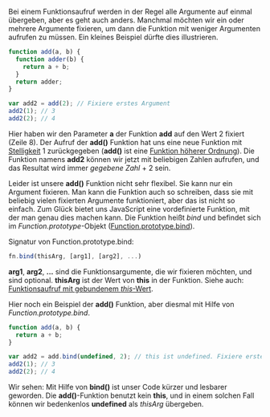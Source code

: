 Bei einem Funktionsaufruf werden in der Regel alle Argumente auf einmal übergeben, aber es geht auch anders. Manchmal möchten wir ein oder mehrere Argumente fixieren, um dann die Funktion mit weniger Argumenten aufrufen zu müssen. Ein kleines Beispiel dürfte dies illustrieren.

```javascript
function add(a, b) {
  function adder(b) {
    return a + b;
  }
  return adder;
}

var add2 = add(2); // Fixiere erstes Argument
add2(1); // 3
add2(2); // 4
```

Hier haben wir den Parameter __a__ der Funktion __add__ auf den Wert 2 fixiert (Zeile 8). Der Aufruf der __add()__ Funktion hat uns eine neue Funktion mit [Stelligkeit](http://de.wikipedia.org/wiki/Stelligkeit) 1 zurückgegeben (__add()__ ist eine [Funktion höherer Ordnung](https://jsperts.de/blog/higher-order-functions)). Die Funktion namens __add2__ können wir jetzt mit beliebigen Zahlen aufrufen, und das Resultat wird immer _gegebene Zahl_ + 2 sein.

Leider ist unsere __add()__ Funktion nicht sehr flexibel. Sie kann nur ein Argument fixieren. Man kann die Funktion auch so schreiben, dass sie mit beliebig vielen fixierten Argumente funktioniert, aber das ist nicht so einfach. Zum Glück bietet uns JavaScript eine vordefinierte Funktion, mit der man genau dies machen kann. Die Funktion heißt _bind_ und befindet sich im _Function.prototype_-Objekt ([Function.prototype.bind](https://developer.mozilla.org/en-US/docs/Web/JavaScript/Reference/Global_Objects/Function/bind)).

Signatur von Function.prototype.bind:

```javascript
fn.bind(thisArg, [arg1], [arg2], ...)
```

__arg1__, __arg2__, __...__ sind die Funktionsargumente, die wir fixieren möchten, und sind optional. __thisArg__ ist der Wert von __this__ in der Funktion. Siehe auch: [Funktionsaufruf mit gebundenem _this_-Wert](https://jsperts.de/blog/this-binding/).

Hier noch ein Beispiel der __add()__ Funktion, aber diesmal mit Hilfe von _Function.prototype.bind_.

```javascript
function add(a, b) {
  return a + b;
}

var add2 = add.bind(undefined, 2); // this ist undefined. Fixiere erstes Argument
add2(1); // 3
add2(2); // 4
```

Wir sehen: Mit Hilfe von __bind()__ ist unser Code kürzer und lesbarer geworden. Die __add()__-Funktion benutzt kein __this__, und in einem solchen Fall können wir bedenkenlos __undefined__ als _thisArg_ übergeben.
